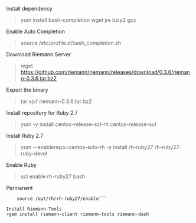 Install dependency
>yum install bash-completion wget jre bzip2 gcc

Enable Auto Completion
>source /etc/profile.d/bash_completion.sh

Download Riemann Server
>wget https://github.com/riemann/riemann/releases/download/0.3.6/riemann-0.3.6.tar.bz2

Export the binary
>tar xjvf riemann-0.3.6.tar.bz2

Install repository for Ruby 2.7
>yum -y install centos-release-scl-rh centos-release-scl

Install Ruby 2.7
>yum --enablerepo=centos-sclo-rh -y install rh-ruby27 rh-ruby27-ruby-devel

Enable Ruby
>scl enable rh-ruby27 bash

Permanent 
```vi /etc/profile.d/rh-ruby27.sh
    source /opt/rh/rh-ruby27/enable```

Install Riemann-Tools
>gem install riemann-client riemann-tools riemann-dash
